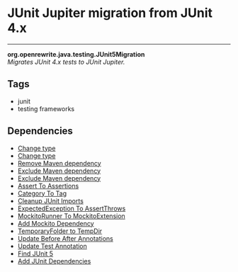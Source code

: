 # JUnit Jupiter migration from JUnit 4.x

---
**org.openrewrite.java.testing.JUnit5Migration**  
*Migrates JUnit 4.x tests to JUnit Jupiter.*
## Tags
- junit
- testing frameworks
## Dependencies
- [Change type](org.openrewrite.java.ChangeType.md)
- [Change type](org.openrewrite.java.ChangeType.md)
- [Remove Maven dependency](org.openrewrite.maven.RemoveDependency.md)
- [Exclude Maven dependency](org.openrewrite.maven.ExcludeDependency.md)
- [Exclude Maven dependency](org.openrewrite.maven.ExcludeDependency.md)
- [Assert To Assertions](org.openrewrite.java.testing.junit5.AssertToAssertions.md)
- [Category To Tag](org.openrewrite.java.testing.junit5.CategoryToTag.md)
- [Cleanup JUnit Imports](org.openrewrite.java.testing.junit5.CleanupJUnitImports.md)
- [ExpectedException To AssertThrows](org.openrewrite.java.testing.junit5.ExpectedExceptionToAssertThrows.md)
- [MockitoRunner To MockitoExtension](org.openrewrite.java.testing.junit5.MockitoRunnerToMockitoExtension.md)
- [Add Mockito Dependency](org.openrewrite.java.testing.junit5.AddMockitoDependency.md)
- [TemporaryFolder to TempDir](org.openrewrite.java.testing.junit5.TemporaryFolderToTempDir.md)
- [Update Before After Annotations](org.openrewrite.java.testing.junit5.UpdateBeforeAfterAnnotations.md)
- [Update Test Annotation](org.openrewrite.java.testing.junit5.UpdateTestAnnotation.md)
- [Find JUnit 5](org.openrewrite.java.testing.junit5.FindJUnit5.md)
- [Add JUnit Dependencies](org.openrewrite.java.testing.junit5.AddJUnitDependencies.md)
